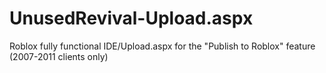# UnusedRevival-Upload.aspx
Roblox fully functional IDE/Upload.aspx for the "Publish to Roblox" feature (2007-2011 clients only)
